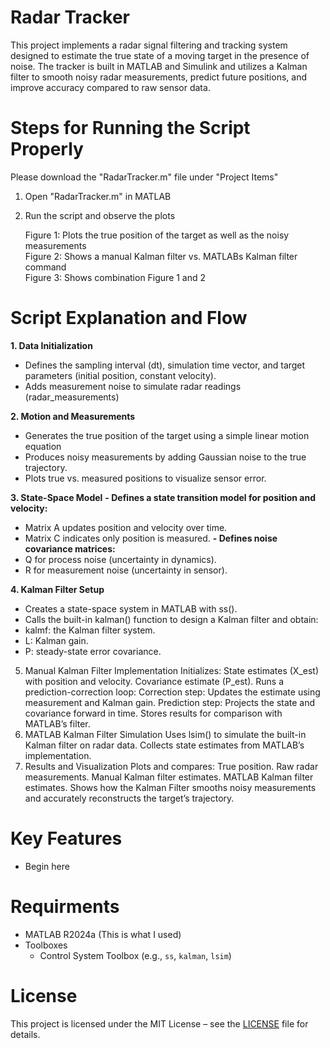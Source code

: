 # Radar Tracker
This project implements a radar signal filtering and tracking system designed to estimate the true state of a moving target in the presence of noise. The tracker is built in MATLAB and Simulink and utilizes a Kalman filter to smooth noisy radar measurements, predict future positions, and improve accuracy compared to raw sensor data.

# Steps for Running the Script Properly
Please download the "RadarTracker.m" file under "Project Items"

1. Open "RadarTracker.m" in MATLAB
   
2. Run the script and observe the plots
   
   Figure 1: Plots the true position of the target as well as the noisy measurements  
   Figure 2: Shows a manual Kalman filter vs. MATLABs Kalman filter command  
   Figure 3: Shows combination Figure 1 and 2  

# Script Explanation and Flow
**1. Data Initialization**
- Defines the sampling interval (dt), simulation time vector, and target parameters (initial position, constant velocity).
- Adds measurement noise to simulate radar readings (radar_measurements)
  
**2. Motion and Measurements**
- Generates the true position of the target using a simple linear motion equation
- Produces noisy measurements by adding Gaussian noise to the true trajectory.
- Plots true vs. measured positions to visualize sensor error.
  
**3. State-Space Model**
**- Defines a state transition model for position and velocity:**
   - Matrix A updates position and velocity over time.
   - Matrix C indicates only position is measured.
**- Defines noise covariance matrices:**
   - Q for process noise (uncertainty in dynamics).
   - R for measurement noise (uncertainty in sensor).
  
**4. Kalman Filter Setup**
- Creates a state-space system in MATLAB with ss().
- Calls the built-in kalman() function to design a Kalman filter and obtain:
- kalmf: the Kalman filter system.
- L: Kalman gain.
- P: steady-state error covariance.
  
5. Manual Kalman Filter Implementation
Initializes:
State estimates (X_est) with position and velocity.
Covariance estimate (P_est).
Runs a prediction-correction loop:
Correction step: Updates the estimate using measurement and Kalman gain.
Prediction step: Projects the state and covariance forward in time.
Stores results for comparison with MATLAB’s filter.
6. MATLAB Kalman Filter Simulation
Uses lsim() to simulate the built-in Kalman filter on radar data.
Collects state estimates from MATLAB’s implementation.
7. Results and Visualization
Plots and compares:
True position.
Raw radar measurements.
Manual Kalman filter estimates.
MATLAB Kalman filter estimates.
Shows how the Kalman Filter smooths noisy measurements and accurately reconstructs the target’s trajectory.
# Key Features
- Begin here
 
# Requirments
- MATLAB R2024a (This is what I used)
- Toolboxes
  - Control System Toolbox (e.g., `ss`, `kalman`, `lsim`)

# License
This project is licensed under the MIT License – see the [LICENSE](LICENSE) file for details.

